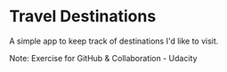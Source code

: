 # Travel Destinations

A simple app to keep track of destinations I'd like to visit.

Note: Exercise for GitHub & Collaboration - Udacity 
